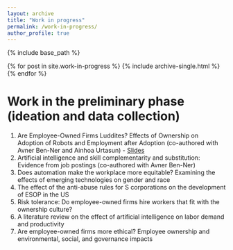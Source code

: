 ```yaml
---
layout: archive
title: "Work in progress"
permalink: /work-in-progress/
author_profile: true
---
```


{% include base_path %}


{% for post in site.work-in-progress %}
  {% include archive-single.html %}
{% endfor %}

# Work in the preliminary phase (ideation and data collection)

1. Are Employee-Owned Firms Luddites? Effects of Ownership on Adoption of Robots and Employment after Adoption (co-authored with Avner Ben-Ner and Ainhoa Urtasun) - [Slides](files/Adrianto,%20Ben-Ner_Ownership%20and%20automation%20adoption.pdf)
2. Artificial intelligence and skill complementarity and substitution: Evidence from job postings (co-authored with Avner Ben-Ner)
3. Does automation make the workplace more equitable? Examining the effects of emerging technologies on gender and race
4. The effect of the anti-abuse rules for S corporations on the development of ESOP in the US
5. Risk tolerance: Do employee-owned firms hire workers that fit with the ownership culture?
6. A literature review on the effect of artificial intelligence on labor demand and productivity
7. Are employee-owned firms more ethical? Employee ownership and environmental, social, and governance impacts

